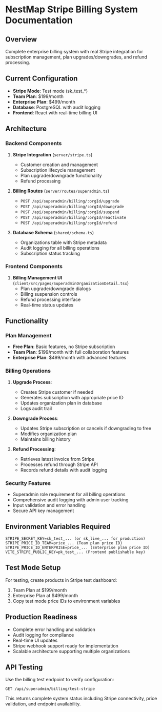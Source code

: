 # NestMap Stripe Billing System Documentation

## Overview
Complete enterprise billing system with real Stripe integration for subscription management, plan upgrades/downgrades, and refund processing.

## Current Configuration
- **Stripe Mode**: Test mode (sk_test_*)
- **Team Plan**: $199/month 
- **Enterprise Plan**: $499/month
- **Database**: PostgreSQL with audit logging
- **Frontend**: React with real-time billing UI

## Architecture

### Backend Components
1. **Stripe Integration** (`server/stripe.ts`)
   - Customer creation and management
   - Subscription lifecycle management
   - Plan upgrade/downgrade functionality
   - Refund processing

2. **Billing Routes** (`server/routes/superadmin.ts`)
   - `POST /api/superadmin/billing/:orgId/upgrade`
   - `POST /api/superadmin/billing/:orgId/downgrade` 
   - `POST /api/superadmin/billing/:orgId/suspend`
   - `POST /api/superadmin/billing/:orgId/reactivate`
   - `POST /api/superadmin/billing/:orgId/refund`

3. **Database Schema** (`shared/schema.ts`)
   - Organizations table with Stripe metadata
   - Audit logging for all billing operations
   - Subscription status tracking

### Frontend Components
1. **Billing Management UI** (`client/src/pages/SuperadminOrganizationDetail.tsx`)
   - Plan upgrade/downgrade dialogs
   - Billing suspension controls
   - Refund processing interface
   - Real-time status updates

## Functionality

### Plan Management
- **Free Plan**: Basic features, no Stripe subscription
- **Team Plan**: $199/month with full collaboration features
- **Enterprise Plan**: $499/month with advanced features

### Billing Operations
1. **Upgrade Process**:
   - Creates Stripe customer if needed
   - Generates subscription with appropriate price ID
   - Updates organization plan in database
   - Logs audit trail

2. **Downgrade Process**:
   - Updates Stripe subscription or cancels if downgrading to free
   - Modifies organization plan
   - Maintains billing history

3. **Refund Processing**:
   - Retrieves latest invoice from Stripe
   - Processes refund through Stripe API
   - Records refund details with audit logging

### Security Features
- Superadmin role requirement for all billing operations
- Comprehensive audit logging with admin user tracking
- Input validation and error handling
- Secure API key management

## Environment Variables Required
```
STRIPE_SECRET_KEY=sk_test_... (or sk_live_... for production)
STRIPE_PRICE_ID_TEAM=price_... (Team plan price ID)
STRIPE_PRICE_ID_ENTERPRISE=price_... (Enterprise plan price ID)
VITE_STRIPE_PUBLIC_KEY=pk_test_... (Frontend publishable key)
```

## Test Mode Setup
For testing, create products in Stripe test dashboard:
1. Team Plan at $199/month
2. Enterprise Plan at $499/month
3. Copy test mode price IDs to environment variables

## Production Readiness
- Complete error handling and validation
- Audit logging for compliance
- Real-time UI updates
- Stripe webhook support ready for implementation
- Scalable architecture supporting multiple organizations

## API Testing
Use the billing test endpoint to verify configuration:
```
GET /api/superadmin/billing/test-stripe
```

This returns complete system status including Stripe connectivity, price validation, and endpoint availability.